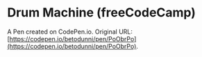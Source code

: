 # Drum Machine (freeCodeCamp)

A Pen created on CodePen.io. Original URL: [https://codepen.io/betodunni/pen/PoObrPo](https://codepen.io/betodunni/pen/PoObrPo).


